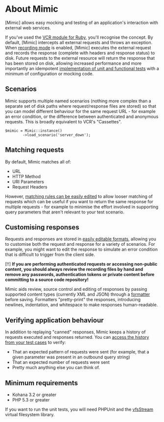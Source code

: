 # About Mimic

[Mimic] allows easy mocking and testing of an application's interaction with external
web services.

If you've used the [VCR module for Ruby](https://github.com/myronmarston/vcr),
you'll recognise the concept. By default, [Mimic] intercepts all external requests
and throws an exception. When [recording mode](recording) is enabled, [Mimic] executes the
external request and records the response (complete with headers and response
status) to disk. Future requests to the external resource will return the
response that has been stored on disk, allowing increased performance
and more importantly an idempotent [implementation of unit and functional
tests](testing) with a minimum of configuration or mocking code.

## Scenarios
Mimic supports multiple named scenarios (nothing more complex than a separate
set of disk paths where request/response files are stored) so that you can model
different behaviour for the same request URL - for example an error condition, or
the difference between authenticated and anonymous requests. This is broadly
equivalent to VCR's "Cassettes".

    $mimic = Mimic::instance()
            ->load_scenario('server_down');

## Matching requests
By default, Mimic matches all of:

* URL
* HTTP Method
* URI Parameters
* Request Headers

However, [matching rules can be easily edited](matching) to allow looser
matching of requests which can be useful if you want to return the same response
for multiple requests - for example to minimise the effort involved in supporting
query parameters that aren't relevant to your test scenario.

## Customising responses
Requests and responses are stored in [easily editable formats](customising),
allowing you to customise both the request and response for a variety of scenarios.
For example, you might want to edit the response to simulate an error condition that is difficult
to trigger from the client side.

[!!] **If you are performing authenticated requests or accessing non-public content,
you should always review the recording files by hand and remove any passwords,
authentication tokens or private content before committing to a source code
repository!**

Mimic aids review, source control and editing of responses by passing supported
content types (currently XML and JSON) through a [formatter](formatters) before
saving. Formatters "pretty-print" the responses, introducing newlines, indentation,
and whitespace to make responses human-readable.

## Verifying application behaviour
In addition to replaying "canned" responses, Mimic keeps a history of requests
executed and responses returned. You can
[access the history from your test cases](testing#verifying-expectations)
to verify:

* That an expected pattern of requests were sent (for example, that a given
  parameter was present in an outbound query string)
* That an expected number of requests were sent
* Pretty much anything else you can think of.

## Minimum requirements

 *  Kohana 3.2 or greater
 *  PHP 5.3 or greater

If you want to run the unit tests, you will need PHPUnit and the
[vfsStream](https://github.com/mikey179/vfsStream) virtual filesystem library.